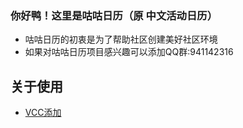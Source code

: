 ### 你好鸭！这里是咕咕日历（原 中文活动日历）
- 咕咕日历的初衷是为了帮助社区创建美好社区环境
- 如果对咕咕日历项目感兴趣可以添加QQ群:941142316

## 关于使用
- [VCC添加](https://mmyo456.github.io/events-calendar/)
